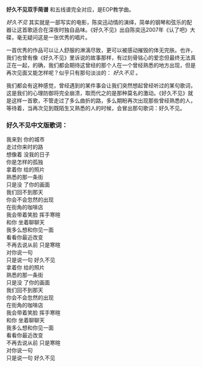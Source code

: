 

**好久不见双手简谱** 和五线谱完全对应，是EOP教学曲。

  
_好久不见_
其实就是一部写实的电影，陈奕迅动情的演绎，简单的钢琴和弦乐的配器让这首歌适合在深夜时独自品味。《好久不见》出自陈奕迅2007年《认了吧》大碟，毫无疑问这是一张优秀的唱片。

一首优秀的作品可以让人舒服的淋漓尽致，更可以被感动摧毁的体无完肤。也许，我们也曾有像《好久不见》里诉说的故事那样，有过刻骨铭心的爱恋但最终无法真正在一起，的确，我们都会期待这曾经的那个人在一个曾经熟悉的地方出现，但是再次见面又能怎样呢？似乎只有那句淡淡的：
_好久不见_ 。

我们都会有这种感觉，曾经遇到的某件事会让我们突然想起曾经听过的某句歌词，这是我们的心理防御将完全崩溃，取而代之的是那种莫名的激动。《好久不见》就是这样一首歌，不管走过了多么曲折的路，多么期盼再次出现那些曾经熟悉的人，等待着，当再次见到既陌生又熟悉的人的时候，会冒出那句歌词：好久不见。

### 好久不见中文版歌词：

我来到 你的城市  
走过你来时的路  
想像着 没我的日子  
你是怎样的孤独  
拿着你 给的照片  
熟悉的那一条街  
只是没 了你的画面  
我们回不到那天  
你会不会忽然的出现  
在街角的咖啡店  
我会带着笑脸 挥手寒暄  
和你 坐着聊聊天  
我多么想和你见一面  
看看你最近改变  
不再去说从前 只是寒暄  
对你说一句  
只是说一句 好久不见  
拿着你 给的照片  
熟悉的那一条街  
只是没 了你的画面  
我们回不到那天  
你会不会忽然的出现  
在街角的咖啡店  
我会带着笑脸 挥手寒暄  
和你 坐着聊聊天  
我多么想和你见一面  
看看你最近改变  
不再去说从前 只是寒暄  
对你说一句  
只是说一句 好久不见


